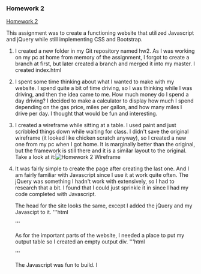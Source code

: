 ### Homework 2

[Homework 2](https://jthatfield15.github.io/cs460/hw2/)

This assignment was to create a functioning website that 
utilized Javascript and jQuery while still implementing CSS and Bootstrap.

1. I created a new folder in my Git repository named hw2. As I was working
on my pc at home from memory of the assignment, I forgot to create a branch
at first, but later created a branch and merged it into my master. I created
index.html

2. I spent some time thinking about what I wanted to make with my website.
I spend quite a bit of time driving, so I was thinking while I was driving,
and then the idea came to me. How much money do I spend a day driving? 
I decided to make a calculator to display how much I spend depending on the
gas price, miles per gallon, and how many miles I drive per day. I thought
that would be fun and interesting.

3. I created a wireframe while sitting at a table. I used paint and just
scribbled things down while waiting for class. I didn't save the original
wireframe (it looked like chicken scratch anyway), so I created a new one
from my pc when I got home. It is marginally better than the original, but 
the framework is still there and it is a similar layout to the original.
Take a look at it:![Homework 2 Wireframe](https://jthatfield15.github.io/cs460/hw2/WireFrameMockup.png)

4. It was fairly simple to create the page after creating the last one. And
I am fairly familiar with Javascript since I use it at work quite often. The 
jQuery was something I hadn't work with extensively, so I had to research that 
a bit. I found that I could just sprinkle it in since I had my code completed
with Javascript.

	The head for the site looks the same, except I added the jQuery and my Javascipt to it.
	'''html
	<script src='https://code.jquery.com/jquery-3.2.1.slim.min.js' integrity='sha384-KJ3o2DKtIkvYIK3UENzmM7KCkRr/rE9/Qpg6aAZGJwFDMVNA/GpGFF93hXpG5KkN' crossorigin='anonymous'></script>
	<script type="text/javascript" src="https://maxcdn.bootstrapcdn.com/bootstrap/3.3.7/js/bootstrap.min.js"></script>
	<script type="text/javascript" src="localJS.js"></script>
	'''

	As for the important parts of the website, I needed a place to put my output table
	so I created an empty output div.
	'''html
	<div id="tableOutput" style="display:block"></div>
	'''

	The Javascript was fun to build. I 